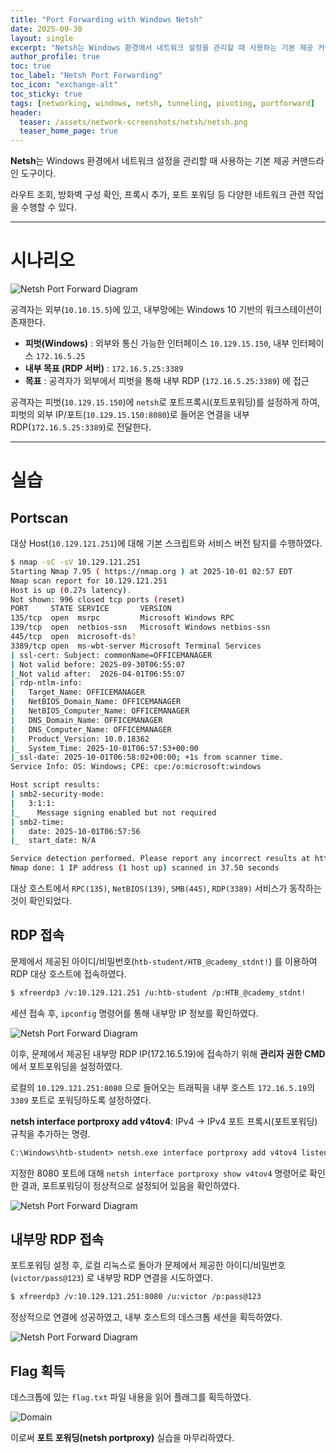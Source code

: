 ```yaml
---
title: "Port Forwarding with Windows Netsh"
date: 2025-09-30
layout: single
excerpt: "Netsh는 Windows 환경에서 네트워크 설정을 관리할 때 사용하는 기본 제공 커맨드라인 도구이다. 라우트 조회, 방화벽 구성 확인, 프록시 추가, 포트 포워딩 등 다양한 네트워크 관련 작업을 수행할 수 있다."
author_profile: true
toc: true
toc_label: "Netsh Port Forwarding"
toc_icon: "exchange-alt"
toc_sticky: true
tags: [networking, windows, netsh, tunneling, pivoting, portforward]
header:
  teaser: /assets/network-screenshots/netsh/netsh.png
  teaser_home_page: true
---
```


**Netsh**는 Windows 환경에서 네트워크 설정을 관리할 때 사용하는 기본 제공 커맨드라인 도구이다.  

라우트 조회, 방화벽 구성 확인, 프록시 추가, 포트 포워딩 등 다양한 네트워크 관련 작업을 수행할 수 있다.  

---

# 시나리오

![Netsh Port Forward Diagram](/assets/network-screenshots/netsh/netsh.png)

공격자는 외부(`10.10.15.5`)에 있고, 내부망에는 Windows 10 기반의 워크스테이션이 존재한다.

- **피벗(Windows)** : 외부와 통신 가능한 인터페이스 `10.129.15.150`, 내부 인터페이스 `172.16.5.25`
- **내부 목표 (RDP 서버)** : `172.16.5.25:3389`
- **목표** : 공격자가 외부에서 피벗을 통해 내부 RDP (`172.16.5.25:3389`) 에 접근

공격자는 피벗(`10.129.15.150`)에 `netsh`로 포트프록시(포트포워딩)를 설정하게 하여, 피벗의 외부 IP/포트(`10.129.15.150:8080`)로 들어온 연결을 내부 RDP(`172.16.5.25:3389`)로 전달한다.

---

# 실습

## Portscan

대상 Host(`10.129.121.251`)에 대해 기본 스크립트와 서비스 버전 탐지를 수행하였다.

```bash
$ nmap -sC -sV 10.129.121.251          
Starting Nmap 7.95 ( https://nmap.org ) at 2025-10-01 02:57 EDT
Nmap scan report for 10.129.121.251
Host is up (0.27s latency).
Not shown: 996 closed tcp ports (reset)
PORT     STATE SERVICE       VERSION
135/tcp  open  msrpc         Microsoft Windows RPC
139/tcp  open  netbios-ssn   Microsoft Windows netbios-ssn
445/tcp  open  microsoft-ds?
3389/tcp open  ms-wbt-server Microsoft Terminal Services
| ssl-cert: Subject: commonName=OFFICEMANAGER
| Not valid before: 2025-09-30T06:55:07
|_Not valid after:  2026-04-01T06:55:07
| rdp-ntlm-info: 
|   Target_Name: OFFICEMANAGER
|   NetBIOS_Domain_Name: OFFICEMANAGER
|   NetBIOS_Computer_Name: OFFICEMANAGER
|   DNS_Domain_Name: OFFICEMANAGER
|   DNS_Computer_Name: OFFICEMANAGER
|   Product_Version: 10.0.18362
|_  System_Time: 2025-10-01T06:57:53+00:00
|_ssl-date: 2025-10-01T06:58:02+00:00; +1s from scanner time.
Service Info: OS: Windows; CPE: cpe:/o:microsoft:windows

Host script results:
| smb2-security-mode: 
|   3:1:1: 
|_    Message signing enabled but not required
| smb2-time: 
|   date: 2025-10-01T06:57:56
|_  start_date: N/A

Service detection performed. Please report any incorrect results at https://nmap.org/submit/ .
Nmap done: 1 IP address (1 host up) scanned in 37.50 seconds
```

대상 호스트에서 `RPC(135)`, `NetBIOS(139)`, `SMB(445)`, `RDP(3389)` 서비스가 동작하는 것이 확인되었다.

## RDP 접속

문제에서 제공된 아이디/비밀번호(`htb-student/HTB_@cademy_stdnt!`) 를 이용하여 RDP 대상 호스트에 접속하였다.

```bash
$ xfreerdp3 /v:10.129.121.251 /u:htb-student /p:HTB_@cademy_stdnt!
```

세션 접속 후, `ipconfig` 명령어를 통해 내부망 IP 정보를 확인하였다.

![Netsh Port Forward Diagram](/assets/network-screenshots/netsh/ipconfig.png)

이후, 문제에서 제공된 내부망 RDP IP(172.16.5.19)에 접속하기 위해 **관리자 권한 CMD**에서 포트포워딩을 설정하였다. 

로컬의 `10.129.121.251:8080` 으로 들어오는 트래픽을 내부 호스트 `172.16.5.19`의 `3389` 포트로 포워딩하도록 설정하였다.

**netsh interface portproxy add v4tov4**: IPv4 → IPv4 포트 프록시(포트포워딩) 규칙을 추가하는 명령.

```cmd
C:\Windows\htb-student> netsh.exe interface portproxy add v4tov4 listenport=8080 listenaddress=10.129.121.251 connectport=3389 connectaddress=172.16.5.19
```

지정한 8080 포트에 대해 `netsh interface portproxy show v4tov4` 명령어로 확인한 결과, 포트포워딩이 정상적으로 설정되어 있음을 확인하였다.

![Netsh Port Forward Diagram](/assets/network-screenshots/netsh/v4tov4.png)

## 내부망 RDP 접속

포트포워딩 설정 후, 로컬 리눅스로 돌아가 문제에서 제공한 아이디/비밀번호(`victor/pass@123`) 로 내부망 RDP 연결을 시도하였다.

```bash
$ xfreerdp3 /v:10.129.121.251:8080 /u:victor /p:pass@123
```

정상적으로 연결에 성공하였고, 내부 호스트의 데스크톱 세션을 획득하였다.

![Netsh Port Forward Diagram](/assets/network-screenshots/netsh/rdp-connect.png)

## Flag 획득

데스크톱에 있는 `flag.txt` 파일 내용을 읽어 플래그를 획득하였다.

![Domain](/assets/network-screenshots/netsh/flag.png)

이로써 **포트 포워딩(netsh portproxy)** 실습을 마무리하였다.
